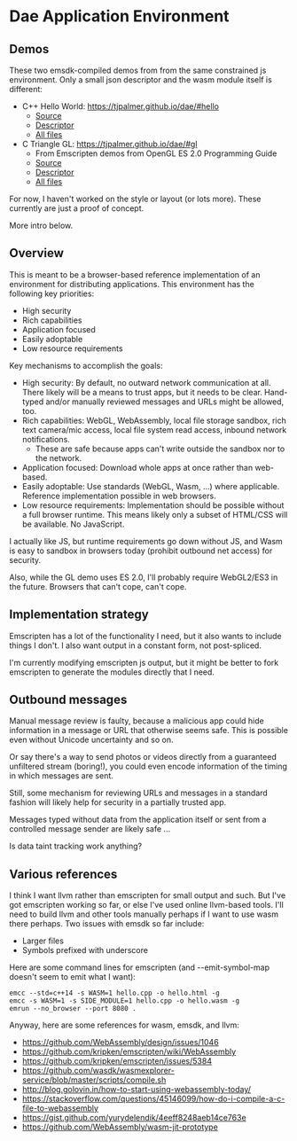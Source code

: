 # Dae Application Environment

## Demos

These two emsdk-compiled demos from from the same constrained js environment.
Only a small json descriptor and the wasm module itself is different:

- C++ Hello World: https://tjpalmer.github.io/dae/#hello
  - [Source](https://github.com/tjpalmer/dae/blob/master/wasm/hello/hello.cpp)
  - [Descriptor](
      https://github.com/tjpalmer/dae/blob/master/wasm/hello/dae.json
    )
  - [All files](https://github.com/tjpalmer/dae/tree/master/wasm/hello)
- C Triangle GL: https://tjpalmer.github.io/dae/#gl
  - From Emscripten demos from OpenGL ES 2.0 Programming Guide
  - [Source](
      https://github.com/tjpalmer/dae/blob/master/wasm/gl/Hello_Triangle.c
    )
  - [Descriptor](https://github.com/tjpalmer/dae/blob/master/wasm/gl/dae.json)
  - [All files](https://github.com/tjpalmer/dae/tree/master/wasm/gl)

For now, I haven't worked on the style or layout (or lots more).
These currently are just a proof of concept.

More intro below.


## Overview

This is meant to be a browser-based reference implementation of an environment
for distributing applications.
This environment has the following key priorities:

- High security
- Rich capabilities
- Application focused
- Easily adoptable
- Low resource requirements

Key mechanisms to accomplish the goals:

- High security: By default, no outward network communication at all.
  There likely will be a means to trust apps, but it needs to be clear.
  Hand-typed and/or manually reviewed messages and URLs might be allowed, too.
- Rich capabilities: WebGL, WebAssembly, local file storage sandbox, rich text
  camera/mic access, local file system read access, inbound network
  notifications.
  - These are safe because apps can't write outside the sandbox nor to the
    network.
- Application focused: Download whole apps at once rather than web-based.
- Easily adoptable: Use standards (WebGL, Wasm, ...) where applicable.
  Reference implementation possible in web browsers.
- Low resource requirements: Implementation should be possible without a full
  browser runtime.
  This means likely only a subset of HTML/CSS will be available.
  No JavaScript.

I actually like JS, but runtime requirements go down without JS, and Wasm is
easy to sandbox in browsers today (prohibit outbound net access) for security.

Also, while the GL demo uses ES 2.0, I'll probably require WebGL2/ES3 in the
future.
Browsers that can't cope, can't cope.


## Implementation strategy

Emscripten has a lot of the functionality I need, but it also wants to include
things I don't.
I also want output in a constant form, not post-spliced.

I'm currently modifying emscripten js output, but it might be better to fork
emscripten to generate the modules directly that I need.


## Outbound messages

Manual message review is faulty, because a malicious app could hide information
in a message or URL that otherwise seems safe.
This is possible even without Unicode uncertainty and so on.

Or say there's a way to send photos or videos directly from a guaranteed
unfiltered stream (boring!), you could even encode information of the timing in
which messages are sent.

Still, some mechanism for reviewing URLs and messages in a standard fashion will
likely help for security in a partially trusted app.

Messages typed without data from the application itself or sent from a
controlled message sender are likely safe ...

Is data taint tracking work anything?


## Various references

I think I want llvm rather than emscripten for small output and such.
But I've got emscripten working so far, or else I've used online llvm-based
tools.
I'll need to build llvm and other tools manually perhaps if I want to use wasm
there perhaps.
Two issues with emsdk so far include:

- Larger files
- Symbols prefixed with underscore

Here are some command lines for emscripten (and --emit-symbol-map doesn't seem
to emit what I want):

```
emcc --std=c++14 -s WASM=1 hello.cpp -o hello.html -g
emcc -s WASM=1 -s SIDE_MODULE=1 hello.cpp -o hello.wasm -g
emrun --no_browser --port 8080 .
```

Anyway, here are some references for wasm, emsdk, and llvm:

- https://github.com/WebAssembly/design/issues/1046
- https://github.com/kripken/emscripten/wiki/WebAssembly
- https://github.com/kripken/emscripten/issues/5384
- https://github.com/wasdk/wasmexplorer-service/blob/master/scripts/compile.sh
- http://blog.golovin.in/how-to-start-using-webassembly-today/
- https://stackoverflow.com/questions/45146099/how-do-i-compile-a-c-file-to-webassembly
- https://gist.github.com/yurydelendik/4eeff8248aeb14ce763e
- https://github.com/WebAssembly/wasm-jit-prototype
